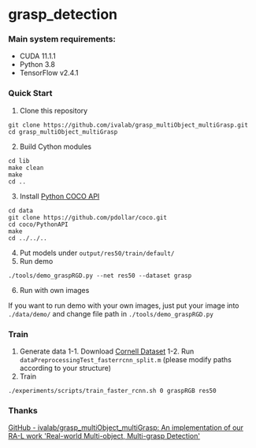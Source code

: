 # grasp_detection




### Main system requirements:
- CUDA 11.1.1
- Python 3.8
- TensorFlow v2.4.1



### Quick Start
1. Clone this repository
```
git clone https://github.com/ivalab/grasp_multiObject_multiGrasp.git
cd grasp_multiObject_multiGrasp
```

2. Build Cython modules
```
cd lib
make clean
make
cd ..
```

3. Install [Python COCO API](https://github.com/cocodataset/cocoapi)
```
cd data
git clone https://github.com/pdollar/coco.git
cd coco/PythonAPI
make
cd ../../..
```

4. Put models under `output/res50/train/default/`
4. Run demo

```
./tools/demo_graspRGD.py --net res50 --dataset grasp
```
6. Run with own images

If you want to run demo with your own images,  just put your image into `./data/demo/` and change file path in `./tools/demo_graspRGD.py`



### Train

1. Generate data
   1-1. Download [Cornell Dataset](http://pr.cs.cornell.edu/grasping/rect_data/data.php)
   1-2. Run `dataPreprocessingTest_fasterrcnn_split.m` (please modify paths according to your structure)
2. Train

```
./experiments/scripts/train_faster_rcnn.sh 0 graspRGB res50
```





### Thanks

[GitHub - ivalab/grasp_multiObject_multiGrasp: An implementation of our RA-L work 'Real-world Multi-object, Multi-grasp Detection'](https://github.com/ivalab/grasp_multiObject_multiGrasp)
